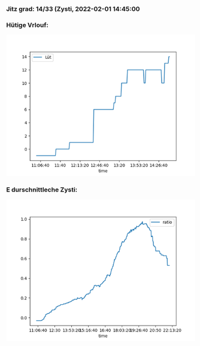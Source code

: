 ### Jitz grad: 14/33 (Zysti, 2022-02-01 14:45:00

### Hütige Vrlouf:
![Graph](Today.png)

### E durschnittleche Zysti:
![Graph](Zysti.png)